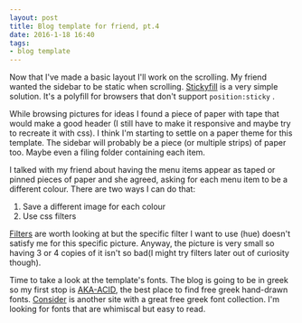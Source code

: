 ```yaml
---
layout: post
title: Blog template for friend, pt.4
date: 2016-1-18 16:40
tags:
- blog template 
---
```


Now that I've made a basic layout I'll work on the scrolling. My friend wanted the sidebar to be static when scrolling. [Stickyfill](http://webdesign.tutsplus.com/tutorials/sticky-positioning-with-nothing-but-css--cms-24042) is a very simple solution. It's a polyfill for browsers that don't support `position:sticky` .   

While browsing pictures for ideas I found a piece of paper with tape that would make a good header (I still have to make it responsive and maybe try to recreate it with css). I think I'm starting to settle on a paper theme for this template. The sidebar will probably be a piece (or multiple strips)  of paper too. Maybe even a filing folder containing each item.  

I talked with my friend about having the menu items appear as taped or pinned pieces of paper and she agreed, asking for each menu item to be a different colour. There are two ways I can do that: 

 1. Save a different image for each colour  
 2. Use css filters

[Filters](http://bennettfeely.com/filters/) are worth looking at but the specific filter I want to use (hue) doesn't satisfy me for this specific picture. Anyway, the picture is very small so having 3 or 4 copies of it isn't so bad(I might try filters later out of curiosity though). 

Time to take a look at the template's fonts. The blog is going to be in greek so my first stop is [AKA-ACID](http://www.aka-acid.com/), the best place to find free greek hand-drawn fonts.  [Consider](http://www.consider.gr/greek-fonts/) is another site with a great free greek font collection. I'm looking for fonts that are whimiscal but easy to read. 
